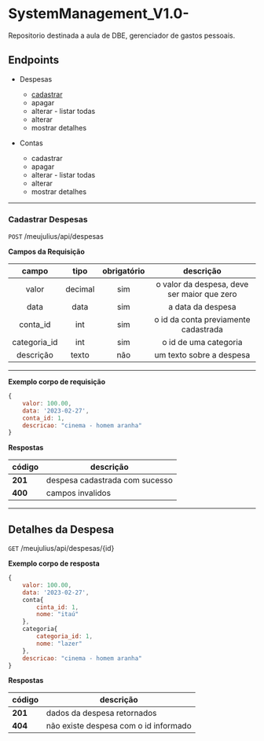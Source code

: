 # SystemManagement_V1.0-

Repositorio destinada a aula de DBE, gerenciador de gastos pessoais.

## Endpoints

- Despesas
    - [cadastrar](#cadastrar-despesas) 
    - apagar
    - alterar - listar todas
    - alterar
    - mostrar detalhes

- Contas
    - cadastrar 
    - apagar
    - alterar - listar todas
    - alterar
    - mostrar detalhes

---

### Cadastrar Despesas 

`POST` /meujulius/api/despesas

**Campos da Requisição**

| campo | tipo | obrigatório | descrição
|:-------:|:------:|:-------------:|:----------:
|valor | decimal | sim | o valor da despesa, deve ser maior que zero
|data | data | sim | a data da despesa
|conta_id | int | sim | o id da conta previamente cadastrada
|categoria_id | int | sim | o id de uma categoria 
|descrição | texto | não | um texto sobre a despesa 

---

**Exemplo corpo de requisição**

```js
{
    valor: 100.00,
    data: '2023-02-27',
    conta_id: 1,
    descricao: "cinema - homem aranha"
}

```

**Respostas**

|código | descrição
|-|-
| **201** | despesa cadastrada com sucesso 
| **400** | campos invalidos 

---
## Detalhes da Despesa 

`GET` /meujulius/api/despesas/{id}

**Exemplo corpo de resposta**

```js
{
    valor: 100.00,
    data: '2023-02-27',
    conta{
        cinta_id: 1,
        nome: "itaú"
    },
    categoria{
        categoria_id: 1,
        nome: "lazer"
    },
    descricao: "cinema - homem aranha"
}
```

**Respostas**

|código | descrição
|-|-
| **201** | dados da despesa retornados
| **404** | não existe despesa com o id informado 





